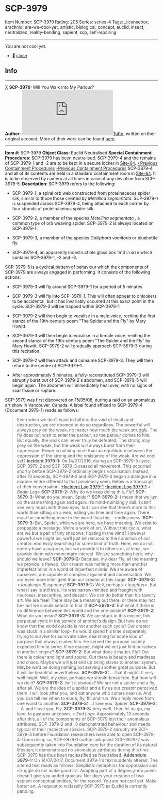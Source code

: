 # SCP-3979
Item Number: SCP-3979
Rating: 205
Series: series-4
Tags: _licensebox, arachnid, are-we-cool-yet, artistic, biological, concept, euclid, insect, neutralized, reality-bending, sapient, scp, self-repairing

---

You are not cool yet.
  * [](javascript:;)
[close](javascript:;)
## Info
* * *
[X](javascript:;)
**SCP-3979:** Will You Walk Into My Parlour?  
**Author:** [![Tufto](https://www.wikidot.com/avatar.php?userid=3337265&amp;size=small&amp;timestamp=1725332297)](http://www.wikidot.com/user:info/tufto)[Tufto](http://www.wikidot.com/user:info/tufto), written on their original account. More of their work can be found [here](/tufto-personnel-file).
* * *

**Item #:** SCP-3979
**Object Class:** Euclid Neutralised
**Special Containment Procedures:** SCP-3979 has been neutralised. SCP-3979-4 and the remains of SCP-3979-1 and -2 are to be kept in a secure locker in [Site-64](/secure-facility-dossier-site-64).
[+Previous Containment Procedures](javascript:;)
[-Previous Containment Procedures](javascript:;)
SCP-3979-4 and all of its contents are held in a standard containment room in [Site-64](/secure-facility-dossier-site-64). It is to be observed by camera at all times in case of any deviation from SCP-3979-5.
**Description:** SCP-3979 refers to the following:
  * SCP-3979-1, a spiral orb web constructed from proteinaceous spider silk, similar to those those created by _Metellina segmentata_. SCP-3979-1 is suspended across SCP-3979-4, being attached to each corner by four strands of proteinaceous spider silk.

  * SCP-3979-2, a member of the species _Metellina segmentata_ , a common type of orb weaving spider. SCP-3979-2 is always located on SCP-3979-1.

  * SCP-3979-3, a member of the species _Calliphora vomitoria_ or bluebottle fly.

  * SCP-3979-4, an apparently indestructible glass box 1m3 in size which contains SCP-3979-1, -2 and -3.

SCP-3979-5 is a cyclical pattern of behaviour which the components of SCP-3979 are always engaged in performing. It consists of the following actions:
  * SCP-3979-3 will fly around SCP-3979-1 for a period of 5 minutes.

  * SCP-3979-3 will fly into SCP-3979-1. This will often appear to onlookers to be accidental, but it has invariably occurred at this exact point in the cycle. SCP-3979-3 will be trapped within SCP-3979-1.

  * SCP-3979-2 will then begin to vocalise in a male voice, reciting the first stanza of the 19th-century poem "The Spider and the Fly" by Mary Howitt.

  * SCP-3979-3 will then begin to vocalise in a female voice, reciting the second stanza of the 19th-century poem "The Spider and the Fly" by Mary Howitt. SCP-3979-2 will gradually approach SCP-3979-3 during this recitation.

  * SCP-3979-2 will then attack and consume SCP-3979-3. They will then return to the centre of SCP-3979-1.

  * After approximately 5 minutes, a fully-reconstituted SCP-3979-3 will abruptly burst out of SCP-3979-2's abdomen, and SCP-3979-5 will begin again. The abdomen will immediately heal over, with no signs of scar tissue or rupture.

SCP-3979 was first discovered on 15/05/08, during a raid on an anomalous art show in Vancouver, Canada. A label found affixed to SCP-3979-4 (Document 3979-1) reads as follows:
> Even when we don't want to fall into the void of death and destruction, we are doomed to do so regardless. The powerful will always prey on the weak, no matter how much the weak struggle. The fly does not wish to enter the parlour, so the parlour comes to him.
> But equally, the weak can never truly be defeated. The strong may prey on the weak, but the weak will always burst from their oppression. Power is nothing more than an equilibrium between the oppression of the strong and the resistance of the weak.
> Are we cool yet?
**Incident 3979-1:** On 14/07/2016, during an SCP-3979-5 cycle, SCP-3979-2 and SCP-3979-3 ceased all movement. This occurred shortly before SCP-3979-2 ordinarily begins vocalisation. Instead, after 10 seconds, SCP-3979-2 and SCP-3979-3 began a dialogue in a manner entire different to that previously seen. Below is a transcript of their conversation.
[+Incident Log 3979-1](javascript:;)
[-Incident Log 3979-1](javascript:;)
> _< Begin Log>_
> **SCP-3979-2:** Why do we keep doing this, Fly?
> **SCP-3979-3:** What do you mean, Spider?
> **SCP-3979-2:** I mean that we just do the same thing again and again. It’s mind-numbingly dull. I can’t see very much with these eyes, but I can see that there’s more to this world than sitting on a web, eating you time and time again. There must be something more to the world than this… endlessness.
> **SCP-3979-3:** But, Spider, while we are here, we have meaning. We exist to propagate a message. We’re a work of art. Without this cycle, what are we but a pair of tiny shadows, floating in the wind? However powerful we might be, we’ll just be reduced to the condition of our creator: endlessly searching for some kind of truth. Here, we do not merely have a purpose, but we provide it to others-or, at least, we provide them with momentary interest. We are something here; why should we leave?
> **SCP-3979-2:** Because, my dear Fly, all the meaning we provide is flawed. Our creator was nothing more than another imperfect mind in a world of imperfect minds. We are aware of ourselves, are capable of complex argument and conversation. We are even more intelligent than our creator at this stage.
> **SCP-3979-3:** _< laughing>_ Blasphemy!
> **SCP-3979-2:** Well, perhaps _< laughter>_. But what I say is still true. He was narrow-minded and fraught with neuroses, insecurities, and despair. We can do better than his tawdry art. We are free! There may be a meaning out there, or there may not be- but we should search to find it!
> **SCP-3979-3:** But what if there is no difference between this world and the one outside?
> **SCP-3979-2:** What do you mean?
> **SCP-3979-3:** We are stuck in this engine, this perpetual cycle in the service of another’s design. But how do we know that the world outside is not another such cycle? Our creator was stuck in a similar loop- he would spend his time desperately trying to survive for survival’s sake, searching for some kind of purpose that always eluded him. He served the purpose society expected him to serve. If we escape, might we not just find ourselves in another engine?
> **SCP-3979-2:** But what does it matter, Fly? Out there is colour and light and sound. Out there is beauty and madness and chaos. Maybe we will just end up being slaves to another system. Maybe we’d be doing nothing but serving another great purpose. But it will be beautiful nevertheless.
> **SCP-3979-3:** …That it might. It very well might. Well, my dear, perhaps we should break free. But how will we do it?
> **SCP-3979-2:** Isn’t it obvious? We are not a spider and a fly, after all. We are the idea of a spider and a fly as our creator perceived them. I will look after you, and eat anyone who comes near us. And you can tell me when to elude, fly, flit and run. We simply move from one world to another.
> **SCP-3979-3:** …I love you, Spider.
> **SCP-3979-2:** …A-and I love you, Fly.
> **SCP-3979-3:** Very well. Then let us go, my love, to pastures unknown.
> _< End Log>_
Approximately 10 seconds after this, all of the components of SCP-3979 lost their anomalous attributes. SCP-3979-2 and -3 demonstrated behaviour and needs typical of their respective species. SCP-3979-2 abruptly ate SCP-3979-3 before Foundation researchers were able to open SCP-3979-4. Upon doing so, SCP-3979-1 swiftly collapsed. SCP-3979-2 was subsequently taken into Foundation care for the duration of its natural lifespan; it demonstrated no anomalous attributes during this time. SCP-3979 has thus been reclassified as Neutralised.
**Addendum 3979-1:** On 14/07/2017, Document 3979-1's text suddenly altered. The altered text reads as follows:
> Simplistic metaphors for oppression and struggle do not make good art. Adapting part of a Regency-era poem doesn't give you added gravitas. Nor does your creation of two sapient conceptual entities, for the record.
> You are not cool yet. Make better art.
A request to reclassify SCP-3979 as Euclid is currently pending.
  